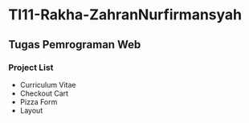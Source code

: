 # TI11-Rakha-ZahranNurfirmansyah
## Tugas Pemrograman Web

### Project List
* Curriculum Vitae
* Checkout Cart
* Pizza Form
* Layout
